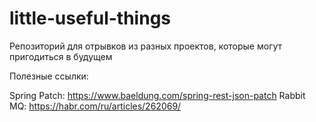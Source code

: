 # little-useful-things

Репозиторий для отрывков из разных проектов, которые могут пригодиться в будущем

Полезные ссылки:

Spring Patch: https://www.baeldung.com/spring-rest-json-patch
Rabbit MQ: https://habr.com/ru/articles/262069/
